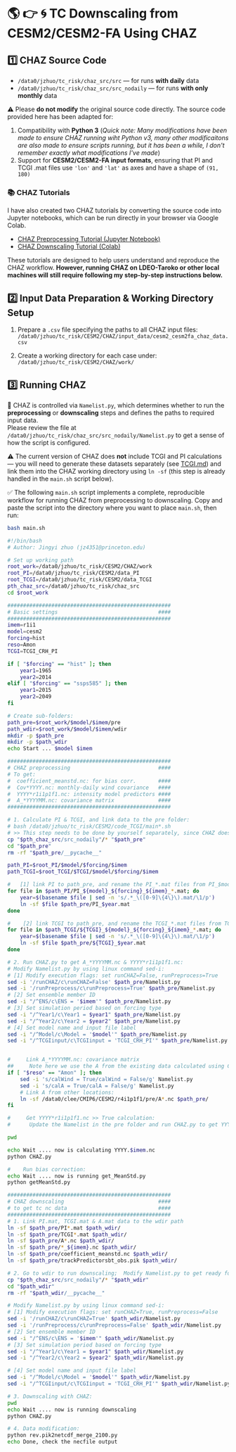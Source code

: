 # 🌎 👉 🌀 TC Downscaling from CESM2/CESM2-FA Using CHAZ

## 1️⃣ CHAZ Source Code

- `/data0/jzhuo/tc_risk/chaz_src/src` — for runs **with daily** data  
- `/data0/jzhuo/tc_risk/chaz_src/src_nodaily` — for runs **with only monthly** data

⚠️ Please **do not modify** the original source code directly.
The source code provided here has been adapted for:
1. Compatibility with **Python 3** (*Quick note: Many modifications have been made to ensure CHAZ running wiht Python v3, many other modificaitons are also made to ensure scripts running, but it has been a while, I don't remember exactly what modifications I've made*)
2. Support for **CESM2/CESM2-FA input formats**, ensuring that PI and TCGI .mat files use `'lon'` and `'lat'` as axes and have a shape of `(91, 180)`

### 📚 CHAZ Tutorials
I have also created two CHAZ tutorials by converting the source code into Jupyter notebooks, which can be run directly in your browser via Google Colab. 

- [CHAZ Preprocessing Tutorial (Jupyter Notebook)](https://github.com/cl3225/CHAZ/blob/main/Tutorial_chaz_pre.ipynb)  
- [CHAZ Downscaling Tutorial (Colab)](https://github.com/cl3225/CHAZ/blob/main/Turtorial_chaz_downscaling.ipynb)

These tutorials are designed to help users understand and reproduce the CHAZ workflow. **However, running CHAZ on LDEO-Taroko or other local machines will still require following my step-by-step instructions below.**

## 2️⃣ Input Data Preparation & Working Directory Setup
1. Prepare a `.csv` file specifying the paths to all CHAZ input files:  
   `/data0/jzhuo/tc_risk/CESM2/CHAZ/input_data/cesm2_cesm2fa_chaz_data.csv`
   
2. Create a working directory for each case under:  
   `/data0/jzhuo/tc_risk/CESM2/CHAZ/work/`
  
## 3️⃣ Running CHAZ

📝 CHAZ is controlled via `Namelist.py`, which determines whether to run the **preprocessing** or **downscaling** steps and defines the paths to required input data.  
Please review the file at `/data0/jzhuo/tc_risk/chaz_src/src_nodaily/Namelist.py` to get a sense of how the script is configured.

⚠️ The current version of CHAZ does **not** include TCGI and PI calculations — you will need to generate these datasets separately (see [TCGI.md](https://github.com/jingyizhuo/CESM2-FA_TC/blob/main/CHAZ/TCGI.md)) and link them into the CHAZ working directory using `ln -sf` (this step is already handled in the `main.sh` script below).

✅ The following `main.sh` script implements a complete, reproducible workflow for running CHAZ from preprocessing to downscaling. Copy and paste the script into the directory where you want to place `main.sh`, then run:

```bash
bash main.sh
```


```bash
#!/bin/bash
# Author: Jingyi zhuo (jz4351@princeton.edu)

# Set up working path
root_work=/data0/jzhuo/tc_risk/CESM2/CHAZ/work 
root_PI=/data0/jzhuo/tc_risk/CESM2/data_PI
root_TCGI=/data0/jzhuo/tc_risk/CESM2/data_TCGI
pth_chaz_src=/data0/jzhuo/tc_risk/chaz_src
cd $root_work

####################################################
# Basic settings                                ####
####################################################
imem=r1i1
model=cesm2
forcing=hist
reso=Amon
TCGI=TCGI_CRH_PI

if [ "$forcing" == "hist" ]; then
    year1=1965
    year2=2014
elif [ "$forcing" == "ssps585" ]; then
    year1=2015
    year2=2049
fi

# Create sub-folders:
path_pre=$root_work/$model/$imem/pre
path_wdir=$root_work/$model/$imem/wdir
mkdir -p $path_pre
mkdir -p $path_wdir
echo Start ... $model $imem

####################################################
# CHAZ preprocessing                            ####
# To get:
#  coefficient_meanstd.nc: for bias corr.       ####
#  Cov*YYYY.nc: monthly-daily wind covariance   ####
#  YYYY*r1i1p1f1.nc: intensity model predictors ####
#  A_*YYYYMM.nc: covariance matrix              ####
####################################################

# 1. Calculate PI & TCGI, and link data to the pre folder:
# bash /data0/jzhuo/tc_risk/CESM2/code_TCGI/main*.sh 
# >> This step needs to be done by yourself separately, since CHAZ doesn't integrate the TC genesis calculation part and use TCGI data from Suzana. SMH...
cp "$pth_chaz_src/src_nodaily"/* "$path_pre"
cd "$path_pre"
rm -rf "$path_pre/__pycache__"

path_PI=$root_PI/$model/$forcing/$imem
path_TCGI=$root_TCGI/$TCGI/$model/$forcing/$imem

#   [1] link PI to path_pre, and rename the PI_*.mat files from PI_$model_$forcing_$imem_YYYY.mat to PI_YYYY.mat
for file in $path_PI/PI_${model}_${forcing}_${imem}_*.mat; do
    year=$(basename $file | sed -n 's/.*_\([0-9]\{4\}\).mat/\1/p')
    ln -sf $file $path_pre/PI_$year.mat
done

#    [2] link TCGI to path_pre, and rename the TCGI_*.mat files from TCGI_CRH_$model_$forcing_$imem_YYYY.mat to TCGI_CRH_PI_YYYY.mat
for file in $path_TCGI/${TCGI}_${model}_${forcing}_${imem}_*.mat; do
    year=$(basename $file | sed -n 's/.*_\([0-9]\{4\}\).mat/\1/p')
    ln -sf $file $path_pre/${TCGI}_$year.mat
done

# 2. Run CHAZ.py to get A_*YYYYMM.nc & YYYY*r1i1p1f1.nc:
# Modify Namelist.py by using linux command sed-i:
# [1] Modify execution flags: set runCHAZ=False, runPreprocess=True 
sed -i '/runCHAZ/c\runCHAZ=False' $path_pre/Namelist.py
sed -i '/runPreprocess/c\runPreprocess=True' $path_pre/Namelist.py
# [2] Set ensemble member ID
sed -i "/^ENS/c\ENS = '$imem'" $path_pre/Namelist.py 
# [3] Set simulation period based on forcing type
sed -i "/^Year1/c\Year1 = $year1" $path_pre/Namelist.py
sed -i "/^Year2/c\Year2 = $year2" $path_pre/Namelist.py
# [4] Set model name and input file label
sed -i "/^Model/c\Model = '$model'" $path_pre/Namelist.py
sed -i "/^TCGIinput/c\TCGIinput = 'TCGI_CRH_PI'" $path_pre/Namelist.py  # or adapt if variable


#     Link A_*YYYYMM.nc: covariance matrix 
##     Note here we use the A from the existing data calculated using CMIP6-CESM2 for not saving daily u, v at the beginning
if [ "$reso" == "Amon" ]; then
    sed -i 's/calWind = True/calWind = False/g' Namelist.py
    sed -i 's/calA = True/calA = False/g' Namelist.py
    # Link A from other locations:
    ln -sf /data0/clee/CMIP6/CESM2/r4i1p1f1/pre/A*.nc $path_pre/
fi

#     Get YYYY*r1i1p1f1.nc >> True calculation:
#      Update the Namelist in the pre folder and run CHAZ.py to get YYYY*r1i1p1f1.nc

pwd

echo Wait .... now is calculating YYYY.$imem.nc
python CHAZ.py

#    Run bias correction:
echo Wait .... now is running get_MeanStd.py
python getMeanStd.py

####################################################
# CHAZ downscaling                              ####
# to get tc nc data                             ####
####################################################
# 1. Link PI.mat, TCGI.mat & A.mat data to the wdir path
ln -sf $path_pre/PI*.mat $path_wdir/
ln -sf $path_pre/TCGI*.mat $path_wdir/
ln -sf $path_pre/A*.nc $path_wdir/
ln -sf $path_pre/*_${imem}.nc $path_wdir/
ln -sf $path_pre/coefficient_meanstd.nc $path_wdir/
ln -sf $path_pre/trackPredictorsbt_obs.pik $path_wdir/

# 2. Go to wdir to run downscaling;  Modify Namelist.py to get ready for CHAZ downscaling 
cp "$pth_chaz_src/src_nodaily"/* "$path_wdir"
cd "$path_wdir"
rm -rf "$path_wdir/__pycache__"

# Modify Namelist.py by using linux command sed-i:
# [1] Modify execution flags: set runCHAZ=True, runPreprocess=False 
sed -i '/runCHAZ/c\runCHAZ=True' $path_wdir/Namelist.py
sed -i '/runPreprocess/c\runPreprocess=False' $path_wdir/Namelist.py
# [2] Set ensemble member ID
sed -i "/^ENS/c\ENS = '$imem'" $path_wdir/Namelist.py 
# [3] Set simulation period based on forcing type
sed -i "/^Year1/c\Year1 = $year1" $path_wdir/Namelist.py
sed -i "/^Year2/c\Year2 = $year2" $path_wdir/Namelist.py

# [4] Set model name and input file label
sed -i "/^Model/c\Model = '$model'" $path_wdir/Namelist.py
sed -i "/^TCGIinput/c\TCGIinput = 'TCGI_CRH_PI'" $path_wdir/Namelist.py  # or adapt if variable

# 3. Downscaling with CHAZ:
pwd
echo Wait .... now is running downscaling
python CHAZ.py

# 4. Data modification:
python rev.pik2netcdf_merge_2100.py
echo Done, check the necfile output
```
